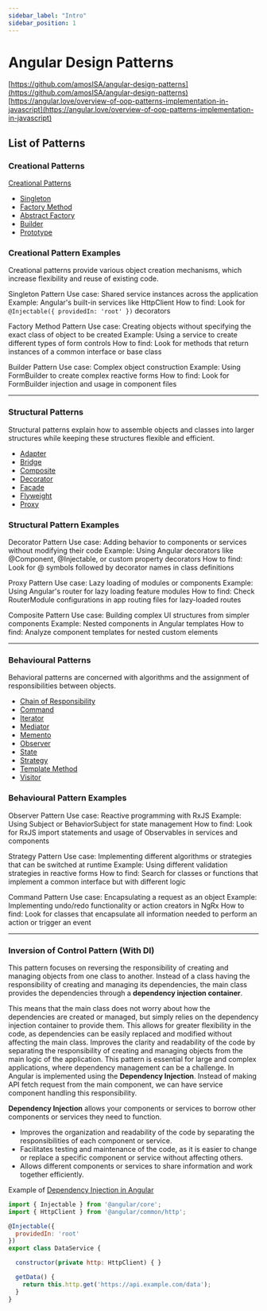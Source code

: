```yaml
---
sidebar_label: "Intro"
sidebar_position: 1
---
```


# Angular Design Patterns

[https://github.com/amosISA/angular-design-patterns](https://github.com/amosISA/angular-design-patterns) <br/>
[https://angular.love/overview-of-oop-patterns-implementation-in-javascript](https://angular.love/overview-of-oop-patterns-implementation-in-javascript) <br/>

## List of Patterns

### Creational Patterns

[Creational Patterns](./creational-patterns/index.md)

- [Singleton](./creational-patterns/singleton.md)
- [Factory Method](./creational-patterns/factory-method.md)
- [Abstract Factory](./creational-patterns/abstract-factory.md)
- [Builder](./creational-patterns/builder.md)
- [Prototype](./creational-patterns/prototype.md)

### Creational Pattern Examples

Creational patterns provide various object creation mechanisms, which increase flexibility and reuse of existing code.

Singleton Pattern
Use case: Shared service instances across the application
Example: Angular's built-in services like HttpClient
How to find: Look for `@Injectable({ providedIn: 'root' })` decorators

Factory Method Pattern
Use case: Creating objects without specifying the exact class of object to be created
Example: Using a service to create different types of form controls
How to find: Look for methods that return instances of a common interface or base class

Builder Pattern
Use case: Complex object construction
Example: Using FormBuilder to create complex reactive forms
How to find: Look for FormBuilder injection and usage in component files

---

### Structural Patterns

Structural patterns explain how to assemble objects and classes into larger structures while keeping these structures flexible and efficient.

- [Adapter](./structural-patterns/adapter.md)
- [Bridge](./structural-patterns/bridge.md)
- [Composite](./structural-patterns/composite.md)
- [Decorator](./structural-patterns/decorator.md)
- [Facade](./structural-patterns/facade.md)
- [Flyweight](./structural-patterns/flyweight.md)
- [Proxy](./structural-patterns/proxy.md)

### Structural Pattern Examples

Decorator Pattern
Use case: Adding behavior to components or services without modifying their code
Example: Using Angular decorators like @Component, @Injectable, or custom property decorators
How to find: Look for @ symbols followed by decorator names in class definitions

Proxy Pattern
Use case: Lazy loading of modules or components
Example: Using Angular's router for lazy loading feature modules
How to find: Check RouterModule configurations in app routing files for lazy-loaded routes

Composite Pattern
Use case: Building complex UI structures from simpler components
Example: Nested components in Angular templates
How to find: Analyze component templates for nested custom elements

---

### Behavioural Patterns

Behavioral patterns are concerned with algorithms and the assignment of responsibilities between objects.

- [Chain of Responsibility](./behavioural-patterns/chain-of-responsibility.md)
- [Command](./behavioural-patterns/command.md)
- [Iterator](./behavioural-patterns/iterator.md)
- [Mediator](./behavioural-patterns/mediator.md)
- [Memento](./behavioural-patterns/memento.md)
- [Observer](./behavioural-patterns/observer.md)
- [State](./behavioural-patterns/state.md)
- [Strategy](./behavioural-patterns/strategy.md)
- [Template Method](./behavioural-patterns/template-method.md)
- [Visitor](./behavioural-patterns/visitor.md)

### Behavioural Pattern Examples

Observer Pattern
Use case: Reactive programming with RxJS
Example: Using Subject or BehaviorSubject for state management
How to find: Look for RxJS import statements and usage of Observables in services and components

Strategy Pattern
Use case: Implementing different algorithms or strategies that can be switched at runtime
Example: Using different validation strategies in reactive forms
How to find: Search for classes or functions that implement a common interface but with different logic

Command Pattern
Use case: Encapsulating a request as an object
Example: Implementing undo/redo functionality or action creators in NgRx
How to find: Look for classes that encapsulate all information needed to perform an action or trigger an event

---

### Inversion of Control Pattern (With DI)

This pattern focuses on reversing the responsibility of creating and managing objects from one class to another. Instead of a class having the responsibility of creating and managing its dependencies, the main class provides the dependencies through a **dependency injection container**.

This means that the main class does not worry about how the dependencies are created or managed, but simply relies on the dependency injection container to provide them. This allows for greater flexibility in the code, as dependencies can be easily replaced and modified without affecting the main class. Improves the clarity and readability of the code by separating the responsibility of creating and managing objects from the main logic of the application. This pattern is essential for large and complex applications, where dependency management can be a challenge. In Angular is implemented using the **Dependency Injection**. Instead of making API fetch request from the main component, we can have service component handling this responsibility.

**Dependency Injection** allows your components or services to borrow other components or services they need to function.

- Improves the organization and readability of the code by separating the responsibilities of each component or service.
- Facilitates testing and maintenance of the code, as it is easier to change or replace a specific component or service without affecting others.
- Allows different components or services to share information and work together efficiently.

Example of [Dependency Injection in Angular](../dependency-injection.md#di-mechanism)

```js
import { Injectable } from '@angular/core';
import { HttpClient } from '@angular/common/http';

@Injectable({
  providedIn: 'root'
})
export class DataService {

  constructor(private http: HttpClient) { }

  getData() {
    return this.http.get('https://api.example.com/data');
  }
}
```
